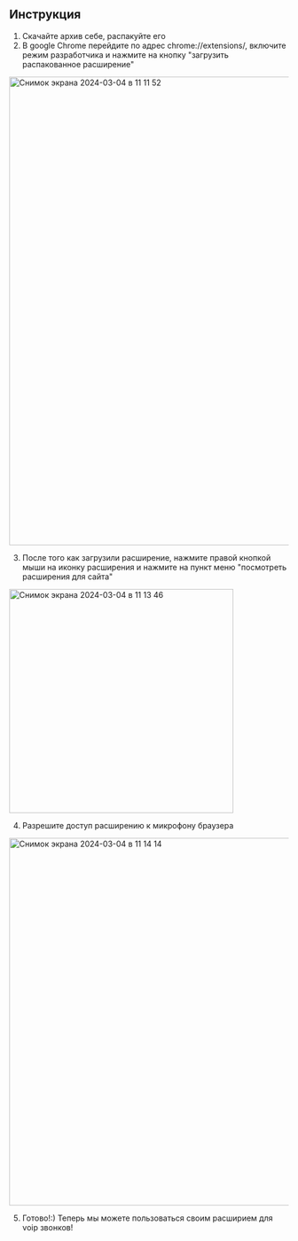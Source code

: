 ## Инструкция

1. Скачайте архив себе, распакуйте его
2. В google Chrome перейдите по адрес chrome://extensions/, включите режим разработчика и нажмите на кнопку "загрузить распакованное расширение"
<img width="845" alt="Снимок экрана 2024-03-04 в 11 11 52" src="https://github.com/Feoktist92/softphone/assets/133894745/207df760-6c8d-4dac-b083-39d55312fbf9">

3. После того как загрузили расширение, нажмите правой кнопкой мыши на иконку расширения и нажмите на пункт меню "посмотреть расширения для сайта"
<img width="404" alt="Снимок экрана 2024-03-04 в 11 13 46" src="https://github.com/Feoktist92/softphone/assets/133894745/ac108fd3-d1dd-4e05-9862-57cce95f0b9b">

4. Разрешите доступ расширению к микрофону браузера
<img width="663" alt="Снимок экрана 2024-03-04 в 11 14 14" src="https://github.com/Feoktist92/softphone/assets/133894745/f8eb8903-f2cd-4b70-8ff5-e5c228ef5814">

5. Готово!:) Теперь мы можете пользоваться своим расширием для voip звонков!
